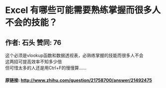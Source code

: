 # Excel 有哪些可能需要熟练掌握而很多人不会的技能？
## 作者: 石头  赞同: 76
这个必须是vlookup函数和数据透视表，必熟练掌握的技能而很多人不会  
这两招可提高效率不知多少倍  
但可惜太多的人还是用Ctrl+F的慢慢算……

#### 原链接: http://www.zhihu.com/question/21758700/answer/21492475